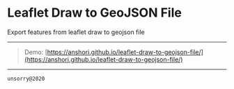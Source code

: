 # Leaflet Draw to GeoJSON File

Export features from leaflet draw to geojson file

---

> Demo: [https://anshori.github.io/leaflet-draw-to-geojson-file/](https://anshori.github.io/leaflet-draw-to-geojson-file/)

---

`unsorry@2020`
